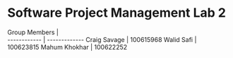 <h1>Software Project Management Lab 2 </h1>


Group Members |    
------------ | -------------
Craig Savage | 100615968
Walid Safi | 100623815
Mahum Khokhar | 100622252

